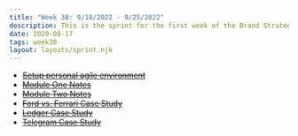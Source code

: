 ```yaml
---
title: "Week 38: 9/18/2022 - 9/25/2022"
description: This is the sprint for the first week of the Brand Strategy Sprint with Scott Galloway
date: 2020-08-17
tags: week38
layout: layouts/sprint.njk
---
```

- ~~[Setup personal agile environment](/posts/setup-personal-agile-environment)~~
- ~~[Module One Notes](/posts/module-one-notes)~~
- ~~[Module Two Notes](/posts/module-two-notes)~~
- ~~[Ford vs. Ferrari Case Study](/posts/ford-vs-ferrari-case-study)~~
- ~~[Ledger Case Study](/posts/ledger-case-study)~~
- ~~[Telegram Case Study](/posts/telegram-case-study)~~

